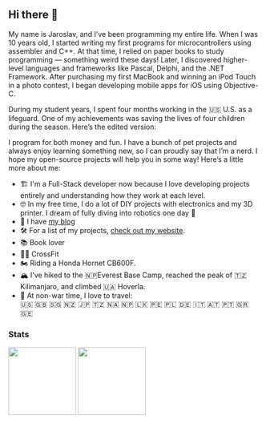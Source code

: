 ## Hi there 👋

My name is Jaroslav, and I’ve been programming my entire life. When I was 10 years old, I started writing my first programs for microcontrollers using assembler and C++. At that time, I relied on paper books to study programming — something weird these days! Later, I discovered higher-level languages and frameworks like Pascal, Delphi, and the .NET Framework. After purchasing my first MacBook and winning an iPod Touch in a photo contest, I began developing mobile apps for iOS using Objective-C.

During my student years, I spent four months working in the 🇺🇸 U.S. as a lifeguard. One of my achievements was saving the lives of four children during the season.
Here’s the edited version:

I program for both money and fun. I have a bunch of pet projects and always enjoy learning something new, so I can proudly say that I’m a nerd. I hope my open-source projects will help you in some way! Here’s a little more about me:

- 🏗️ I'm a Full-Stack developer now because I love developing projects entirely and understanding how they work at each level.
- 🤓 In my free time, I do a lot of DIY projects with electronics and my 3D printer. I dream of fully diving into robotics one day 🤖
- 📝 I have [my blog](https://blog.husky-dev.me/en/)
- 🛠️ For a list of my projects, [check out my website](https://husky-dev.me/projects/).
- 📚 Book lover
- 🏋️‍♂️ CrossFit
- 🏍️ Riding a Honda Hornet CB600F.
- 🏔️ I've hiked to the 🇳🇵Everest Base Camp, reached the peak of 🇹🇿 Kilimanjaro, and climbed 🇺🇦 Hoverla.
- 🛫 At non-war time, I love to travel:<br/>🇺🇸 🇬🇧 🇸🇬 🇳🇿 🇯🇵 🇹🇿 🇳🇦 🇳🇵 🇱🇰 🇵🇪 🇵🇱 🇩🇪 🇮🇹 🇦🇹 🇵🇹 🇬🇷 🇬🇪

### Stats

<div>
  <img height="135px" src="https://github-readme-stats.vercel.app/api?username=husky-dev&theme=nord&show_icons=true&hide_title=true&hide_border=true&hide_rank=true&include_all_commits=true&count_private=true&line_height=21">
  <img height="135px" src="https://github-readme-stats.vercel.app/api/top-langs/?username=husky-dev&theme=nord&&hide_title=true&hide_border=true&layout=compact&langs_count=8">
</div>
